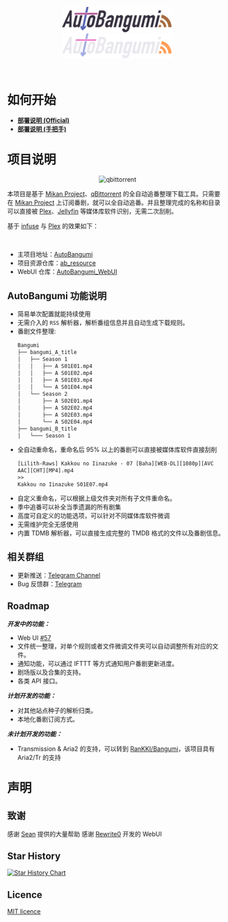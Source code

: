 <p align="center">
    <img src="https://github.com/EstrellaXD/Auto_Bangumi/blob/main/docs/image/auto_bangumi_v2.png#gh-light-mode-only" width=50%/ alt="">
    <img src="https://github.com/EstrellaXD/Auto_Bangumi/blob/main/docs/image/auto_bangumi_icon_v2-dark.png#gh-dark-mode-only" width=50%/ alt="">
</p>
<p align="center">
    <img title="docker build version" src="https://img.shields.io/docker/v/estrellaxd/auto_bangumi" alt="">
    <img title="release date" src="https://img.shields.io/github/release-date/estrellaxd/auto_bangumi" alt="">
    <img title="docker pull" src="https://img.shields.io/docker/pulls/estrellaxd/auto_bangumi" alt="">
    <img title="python version" src="https://img.shields.io/badge/python-3.10-blue" alt="">
    <img title="platform arch" src="https://img.shields.io/badge/arch-%20AMD64%20%2F%20ARM64-lightgrey" alt="">
</p>



# 如何开始

- **[部署说明 (Official)](https://github.com/EstrellaXD/Auto_Bangumi/wiki)**
- **[部署说明 (手把手)](https://www.himiku.com/archives/auto-bangumi.html)**

# 项目说明

<p align="center">
    <img title="mikan project" src="https://mikanani.me/images/mikan-pic.png" alt="" width="10%">
    <img title="qbittorrent" src="https://upload.wikimedia.org/wikipedia/commons/thumb/6/66/New_qBittorrent_Logo.svg/600px-New_qBittorrent_Logo.svg.png" width="10%">
</p>

本项目是基于 [Mikan Project](https://mikanani.me)、[qBittorrent](https://qbittorrent.org) 的全自动追番整理下载工具。只需要在 [Mikan Project](https://mikanani.me) 上订阅番剧，就可以全自动追番。并且整理完成的名称和目录可以直接被 [Plex]()、[Jellyfin]() 等媒体库软件识别，无需二次刮削。

基于 [infuse](https://firecore.com/infuse) 与 [Plex](https://plex.tv) 的效果如下：

<img title="plex" src="https://tva1.sinaimg.cn/large/e6c9d24ely1h47zd0v04zj21a50u0gvr.jpg" alt="" width=50%><img title="infuse" src="https://tva1.sinaimg.cn/large/e6c9d24ely1h47zd0gqz3j21a50u0dqc.jpg" alt="" width=50%>

- 主项目地址：[AutoBangumi](https://www.github.com/EstrellaXD/Auto_Bangumi)
- 项目资源仓库：[ab_resource](https://www.github.com/EstrellaXD/ab_resource)
- WebUI 仓库：[AutoBangumi_WebUI](https://github.com/Rewrite0/Auto_Bangumi_WebUI)

## AutoBangumi 功能说明

- 简易单次配置就能持续使用
- 无需介入的 `RSS` 解析器，解析番组信息并且自动生成下载规则。
- 番剧文件整理:
    ```
    Bangumi
    ├── bangumi_A_title
    │   ├── Season 1
    │   │   ├── A S01E01.mp4
    │   │   ├── A S01E02.mp4
    │   │   ├── A S01E03.mp4
    │   │   └── A S01E04.mp4
    │   └── Season 2
    │       ├── A S02E01.mp4
    │       ├── A S02E02.mp4
    │       ├── A S02E03.mp4
    │       └── A S02E04.mp4
    ├── bangumi_B_title
    │   └─── Season 1
    ```
- 全自动重命名，重命名后 95% 以上的番剧可以直接被媒体库软件直接刮削
    ```
  [Lilith-Raws] Kakkou no Iinazuke - 07 [Baha][WEB-DL][1080p][AVC AAC][CHT][MP4].mp4 
  >>
   Kakkou no Iinazuke S01E07.mp4
  ```
- 自定义重命名，可以根据上级文件夹对所有子文件重命名。
- 季中追番可以补全当季遗漏的所有剧集
- 高度可自定义的功能选项，可以针对不同媒体库软件微调
- 无需维护完全无感使用
- 内置 TDMB 解析器，可以直接生成完整的 TMDB 格式的文件以及番剧信息。

## 相关群组

- 更新推送：[Telegram Channel](https://t.me/autobangumi_update)
- Bug 反馈群：[Telegram](https://t.me/+yNisOnDGaX5jMTM9)

## Roadmap

***开发中的功能：***
- Web UI [#57](https://github.com/EstrellaXD/Auto_Bangumi/issues/57)
- 文件统一整理，对单个规则或者文件微调文件夹可以自动调整所有对应的文件。
- 通知功能，可以通过 IFTTT 等方式通知用户番剧更新进度。
- 剧场版以及合集的支持。
- 各类 API 接口。

***计划开发的功能：***
- 对其他站点种子的解析归类。
- 本地化番剧订阅方式。

***未计划开发的功能：***
- Transmission & Aria2 的支持，可以转到 [RanKKI/Bangumi](https://github.com/RanKKI/Bangumi)，该项目具有 Aria2/Tr 的支持

# 声明
## 致谢
感谢 [Sean](https://github.com/findix) 提供的大量帮助
感谢 [Rewrite0](https://github.com/Rewrite0) 开发的 WebUI

## Star History

[![Star History Chart](https://api.star-history.com/svg?repos=EstrellaXD/Auto_Bangumi&type=Date)](https://star-history.com/#EstrellaXD/Auto_Bangumi)

## Licence
[MIT licence](https://github.com/EstrellaXD/Auto_Bangumi/blob/main/LICENSE)


